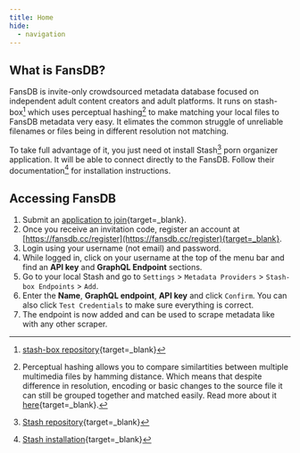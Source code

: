 ```yaml
---
title: Home
hide:
  - navigation
---
```


## What is FansDB?

FansDB is invite-only crowdsourced metadata database focused on independent adult content creators and adult platforms. It runs on stash-box[^1] which uses perceptual hashing[^2] to make matching your local files to FansDB metadata very easy. It elimates the common struggle of unreliable filenames or files being in different resolution not matching.

To take full advantage of it, you just need ot install Stash[^3] porn organizer application. It will be able to connect directly to the FansDB. Follow their documentation[^4] for installation instructions.

## Accessing FansDB

1. Submit an [application to join](https://cryptpad.fr/form/#/2/form/edit/PrklHIww4NyMrbwRawsftYhr/embed/){target=_blank}.
2. Once you receive an invitation code, register an account at [https://fansdb.cc/register](https://fansdb.cc/register){target=_blank}.
3. Login using your username (not email) and password. 
4. While logged in, click on your username at the top of the menu bar and find an **API key** and **GraphQL Endpoint** sections. 
5. Go to your local Stash and go to `Settings` > `Metadata Providers` > `Stash-box Endpoints` > `Add`.
6. Enter the **Name**, **GraphQL endpoint**, **API key** and click `Confirm`. You can also click `Test Credentials` to make sure everything is correct.
7. The endpoint is now added and can be used to scrape metadata like with any other scraper. 

[^1]: [stash-box repository](https://github.com/stashapp/stash-box){target=_blank}
[^2]: Perceptual hashing allows you to compare similartities between multiple multimedia files by hamming distance. Which means that despite difference in resolution, encoding or basic changes to the source file it can still be grouped together and matched easily. Read more about it [here](https://en.wikipedia.org/wiki/Perceptual_hashing){target=_blank}.
[^3]: [Stash repository](https://github.com/stashapp/stash){target=_blank}
[^4]: [Stash installation](https://docs.stashapp.cc/installation){target=_blank}

